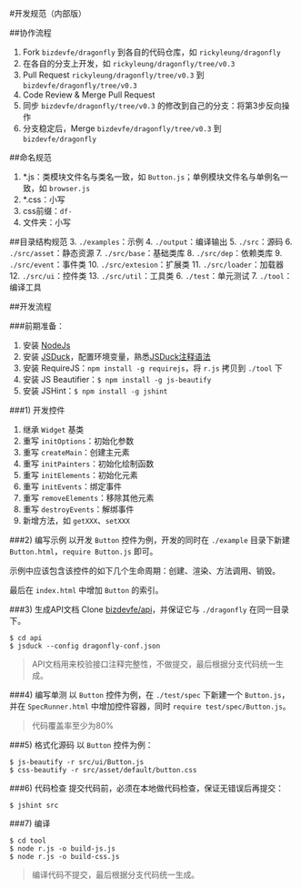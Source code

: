 #开发规范（内部版）

##协作流程
1. Fork `bizdevfe/dragonfly` 到各自的代码仓库，如 `rickyleung/dragonfly`
2. 在各自的分支上开发，如 `rickyleung/dragonfly/tree/v0.3`
3. Pull Request `rickyleung/dragonfly/tree/v0.3` 到 `bizdevfe/dragonfly/tree/v0.3`
4. Code Review & Merge Pull Request
5. 同步 `bizdevfe/dragonfly/tree/v0.3` 的修改到自己的分支：将第3步反向操作
6. 分支稳定后，Merge `bizdevfe/dragonfly/tree/v0.3` 到 `bizdevfe/dragonfly`

##命名规范
1. *.js：类模块文件名与类名一致，如 `Button.js`；单例模块文件名与单例名一致，如 `browser.js`
3. *.css：小写
4. css前缀：`df-`
3. 文件夹：小写

##目录结构规范
3. `./examples`：示例
4. `./output`：编译输出
5. `./src`：源码
6. `./src/asset`：静态资源
7. `./src/base`：基础类库
8. `./src/dep`：依赖类库
9. `./src/event`：事件类
10. `./src/extesion`：扩展类
11. `./src/loader`：加载器
12. `./src/ui`：控件类
13. `./src/util`：工具类
6. `./test`：单元测试
7. `./tool`：编译工具

##开发流程

###前期准备：

1. 安装 [NodeJs](http://nodejs.org/download/)
2. 安装 [JSDuck](https://github.com/senchalabs/jsduck/releases)，配置环境变量，熟悉[JSDuck注释语法](https://github.com/senchalabs/jsduck/wiki)
3. 安装 RequireJS：`npm install -g requirejs`，将 `r.js` 拷贝到 `./tool` 下
3. 安装 JS Beautifier：`$ npm install -g js-beautify`
4. 安装 JSHint：`$ npm install -g jshint`

###1) 开发控件

1. 继承 `Widget` 基类
3. 重写 `initOptions`：初始化参数
4. 重写 `createMain`：创建主元素
4. 重写 `initPainters`：初始化绘制函数
5. 重写 `initElements`：初始化元素
6. 重写 `initEvents`：绑定事件
7. 重写 `removeElements`：移除其他元素
8. 重写 `destroyEvents`：解绑事件
9. 新增方法，如 `getXXX`、`setXXX`

###2) 编写示例
以开发 `Button` 控件为例，开发的同时在 `./example` 目录下新建 `Button.html`，`require Button.js` 即可。

示例中应该包含该控件的如下几个生命周期：创建、渲染、方法调用、销毁。

最后在 `index.html` 中增加 `Button` 的索引。

###3) 生成API文档
Clone [bizdevfe/api](https://github.com/bizdevfe/api/tree/gh-pages)，并保证它与 `./dragonfly` 在同一目录下。

    $ cd api
    $ jsduck --config dragonfly-conf.json

> API文档用来校验接口注释完整性，不做提交，最后根据分支代码统一生成。

###4) 编写单测
以 `Button` 控件为例，在 `./test/spec` 下新建一个 `Button.js`，并在 `SpecRunner.html` 中增加控件容器，同时 `require test/spec/Button.js`。

> 代码覆盖率至少为80%

###5) 格式化源码
以 `Button` 控件为例：

    $ js-beautify -r src/ui/Button.js
    $ css-beautify -r src/asset/default/button.css

###6) 代码检查
提交代码前，必须在本地做代码检查，保证无错误后再提交：

    $ jshint src

###7) 编译

    $ cd tool
    $ node r.js -o build-js.js
    $ node r.js -o build-css.js

> 编译代码不提交，最后根据分支代码统一生成。